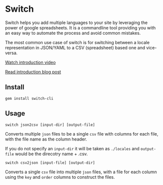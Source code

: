 # Switch

Switch helps you add multiple languages to your site by leveraging the power of google spreadsheets. It is a commandline tool providing you with an easy way to automate the process and avoid common mistakes.

The most common use case of switch is for switching between a locale representation in JSON/YAML to a CSV (spreadsheet) based one and vice-versa.

[Watch introduction video](https://www.youtube.com/watch?v=9J9G0qybgSE)

[Read introduction blog post](http://yagudaev.com/posts/introducing-the-switch-gem/)

## Install

```
gem install switch-cli
```

## Usage

```
switch json2csv [input-dir] [output-file]
```

Converts multiple `json` files to be a single `csv` file with columns for each file, with the file name as the column header.

If you do not specify an `input-dir` it will be taken as `./locales` and `output-file` would be the direcotry name + .csv.

```
switch csv2json [input-file] [output-dir]
```

Converts a single `csv` file into multiple `json` files, with a file for each column using the `key` and `order` columns to construct the files.
